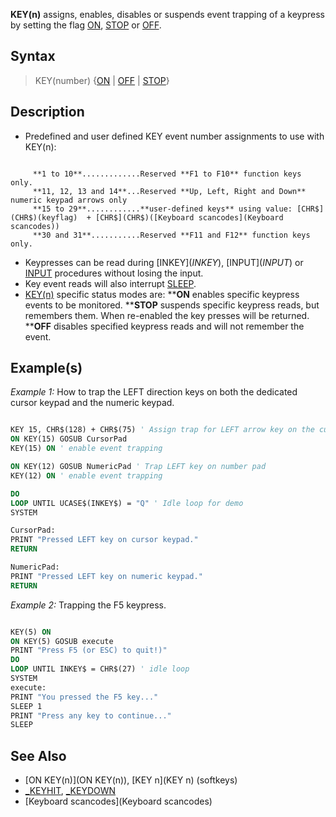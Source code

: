 **KEY(n)** assigns, enables, disables or suspends event trapping of a keypress by setting the flag [ON](ON), [STOP](STOP) or [OFF](OFF).


## Syntax

>  KEY(number) {[ON](ON) | [OFF](OFF) | [STOP](STOP)}


## Description

* Predefined and user defined KEY event number assignments to use with KEY(n): 

```text

     **1 to 10**.............Reserved **F1 to F10** function keys only.
     **11, 12, 13 and 14**...Reserved **Up, Left, Right and Down** numeric keypad arrows only
     **15 to 29**............**user-defined keys** using value: [CHR$](CHR$)(keyflag)  + [CHR$](CHR$)([Keyboard scancodes](Keyboard scancodes))
     **30 and 31**...........Reserved **F11 and F12** function keys only.

```

* Keypresses can be read during [INKEY$](INKEY$), [INPUT$](INPUT$) or [INPUT](INPUT) procedures without losing the input. 
* Key event reads will also interrupt [SLEEP](SLEEP). 
* [KEY(n)](KEY(n)) specific status modes are:
****ON** enables specific keypress events to be monitored. 
****STOP** suspends specific keypress reads, but remembers them. When re-enabled the key presses will be returned.
****OFF** disables specified keypress reads and will not remember the event.


## Example(s)

*Example 1:* How to trap the LEFT direction keys on both the dedicated cursor keypad and the numeric keypad.

```vb

KEY 15, CHR$(128) + CHR$(75) ' Assign trap for LEFT arrow key on the cursor keypad
ON KEY(15) GOSUB CursorPad     
KEY(15) ON ' enable event trapping                   

ON KEY(12) GOSUB NumericPad ' Trap LEFT key on number pad
KEY(12) ON ' enable event trapping                      

DO
LOOP UNTIL UCASE$(INKEY$) = "Q" ' Idle loop for demo
SYSTEM

CursorPad:
PRINT "Pressed LEFT key on cursor keypad."
RETURN

NumericPad:
PRINT "Pressed LEFT key on numeric keypad."
RETURN 

```


*Example 2:* Trapping the F5 keypress.

```vb

KEY(5) ON
ON KEY(5) GOSUB execute
PRINT "Press F5 (or ESC) to quit!)"
DO
LOOP UNTIL INKEY$ = CHR$(27) ' idle loop
SYSTEM
execute:
PRINT "You pressed the F5 key..."
SLEEP 1
PRINT "Press any key to continue..."
SLEEP 

```


## See Also

* [ON KEY(n)](ON KEY(n)), [KEY n](KEY n) (softkeys)
* [_KEYHIT](_KEYHIT), [_KEYDOWN](_KEYDOWN)
* [Keyboard scancodes](Keyboard scancodes)




